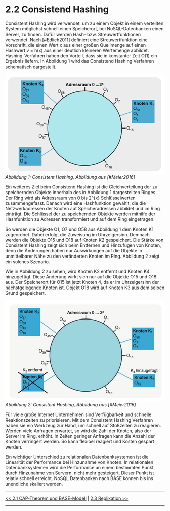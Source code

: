 # 2.2 Consistend Hashing

Consistent Hashing wird verwendet, um zu einem Objekt in einem verteilten System möglichst schnell einen Speicherort, bei NoSQL-Datenbanken einen Server, zu finden. Dafür werden Hash- bzw. Streuwertfunktionen verwendet. Nach [#Edlich2011] definiert eine Streuwertfunktion eine Vorschrift, die einen Wert x aus einer großen Quellmenge auf einen Hashwert v = h(x) aus einer deutlich kleineren Wertemenge abbildet. Hashing-Verfahren haben den Vorteil, dass sie in konstanter Zeit O(1) ein Ergebnis liefern. In Abbildung 1 wird das Consistend Hashing Verfahren schematisch dargestellt.

![Alternativer Text](images/consistent_hashing.PNG "Optionaler Titel")
*Abbildung 1: Consistent Hashing, Abbildung aus [#Meier2016]*

Ein weiteres Ziel beim Consistend Hashing ist die Gleichverteilung der zu speichernden Objekte innerhalb des in Abbildung 1 dargestellten Ringes. Der Ring wird als Adressraum von 0 bis 2^{x} Schlüsselwerten zusammengefasst. Danach wird eine Hashfunktion gewählt, die die Netzwerkadressen der Knoten auf Speicheradressen abbildet und im Ring einträgt. Die Schlüssel der zu speichernden Objekte werden mithilfe der Hashfunktion zu Adressen transformiert und auf dem Ring eingetragen.

So werden die Objekte O1, O7 und O58 aus Abbildung 1 dem Knoten K1 zugeordnet. Dabei erfolgt die Zuweisung im Uhrzeigersinn. Demnach werden die Objekte O15 und O18 auf Knoten K2 gespeichert. Die Stärke von Consistent Hashing zeigt sich beim Entfernen und Hinzufügen von Knoten, denn die Änderungen haben nur Auswirkungen auf die Objekte in unmittelbarer Nähe zu den veränderten Knoten im Ring. Abbildung 2 zeigt ein solches Szenario.

Wie in Abbildung 2 zu sehen, wird Knoten K2 entfernt und Knoten K4 hinzugefügt. Diese Änderung wirkt sich nur auf die Objekte O15 und O18 aus. Der Speicherort für O15 ist jetzt Knoten 4, da er im Uhrzeigersinn der nächstgelegende Knoten ist. Objekt O18 wird auf Knoten K3 aus dem selben Grund gespeichert.

![Alternativer Text](images/consistent_hashing_01.PNG "Optionaler Titel")
*Abbildung 2: Consistent Hashing, Abbildung aus [#Meier2016]*

Für viele große Internet Unternehmen sind Verfügbarkeit und schnelle Reaktionszeiten zu priorisieren. Mit dem Consistent Hashing Verfahren haben sie ein Werkzeug zur Hand, um schnell auf Stoßzeiten zu reagieren. Werden viele Anfragen erwartet, so wird die Zahl der Knoten, also der Server im Ring, erhöht. In Zeiten geringer Anfragen kann die Anzahl der Knoten verringert werden. So kann flexibel reagiert und Kosten gespart werden. 

Ein wichtiger Unterschied zu relationalen Datenbanksystemen ist die Linearität der Performance bei Hinzunahme von Knoten. In relationalen Datenbanksystemen wird die Performance an einem bestimmten Punkt, durch Hinzunahme von Servern, nicht mehr gesteigert. Dieser Punkt ist relativ schnell erreicht. NoSQL Datenbanken nach BASE können bis ins unendliche skaliert werden.

---

[<< 2.1 CAP-Theorem und BASE-Modell](grundlagen_2_1.md) | [2.3 Replikation >>](grundlagen_2_3.md)

---
